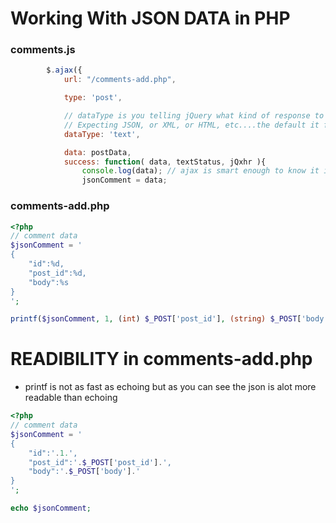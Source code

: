 # Working With JSON DATA in PHP

### comments.js
```javascript
		$.ajax({
			url: "/comments-add.php",

			type: 'post',

			// dataType is you telling jQuery what kind of response to expect.
			// Expecting JSON, or XML, or HTML, etc....the default it for jQuery to try and figure it out.
			dataType: 'text',

			data: postData,
			success: function( data, textStatus, jQxhr ){
				console.log(data); // ajax is smart enough to know it is a json object if you configure the text pefectly
                jsonComment = data;
```

### comments-add.php
```php
<?php 
// comment data
$jsonComment = '
{
    "id":%d,
    "post_id":%d, 
    "body":%s
}
';

printf($jsonComment, 1, (int) $_POST['post_id'], (string) $_POST['body']);
```

# READIBILITY in comments-add.php
- printf is not as fast as echoing but as you can see the json is alot more readable than echoing

```php
<?php 
// comment data
$jsonComment = '
{
    "id":'.1.',
    "post_id":'.$_POST['post_id'].', 
    "body":'.$_POST['body'].'
}
';

echo $jsonComment;
```